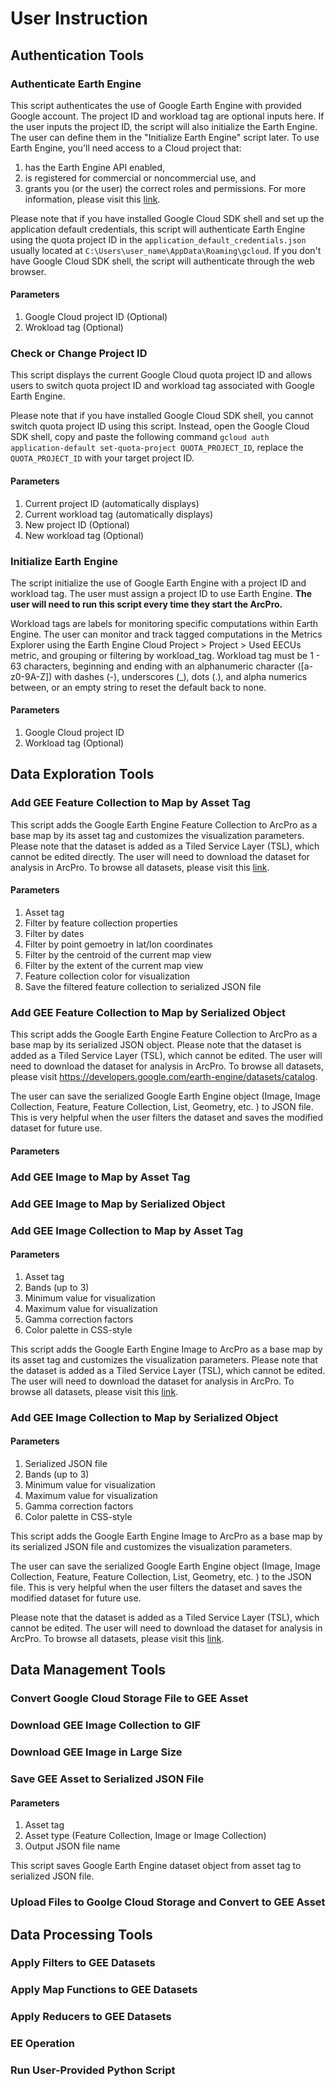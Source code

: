 # User Instruction

## Authentication Tools

### Authenticate Earth Engine

This script authenticates the use of Google Earth Engine with provided Google account. The project ID and workload tag are optional inputs here. If the user inputs the project ID, the script will also initialize the Earth Engine.  The user can define them in the "Initialize Earth Engine" script later. To use Earth Engine, you'll need access to a Cloud project that:

1.	has the Earth Engine API enabled,
2.	is registered for commercial or noncommercial use, and
3.	grants you (or the user) the correct roles and permissions.
For more information, please visit this [link](https://developers.google.com/earth-engine/guides/access). 

Please note that if you have installed Google Cloud SDK shell and set up the application default credentials, this script will authenticate Earth Engine using the quota project ID in the `application_default_credentials.json` usually located at `C:\Users\user_name\AppData\Roaming\gcloud`. If you don't have Google Cloud SDK shell, the script will authenticate through the web browser. 

#### Parameters
 1. Google Cloud project ID (Optional)
 2. Wrokload tag (Optional)


### Check or Change Project ID 

This script displays the current Google Cloud quota project ID and allows users to switch quota project ID and workload tag associated with Google Earth Engine.

Please note that if you have installed Google Cloud SDK shell, you cannot switch quota project ID using this script. Instead, open the Google Cloud SDK shell, copy and paste the following command `gcloud auth application-default set-quota-project QUOTA_PROJECT_ID`, replace the `QUOTA_PROJECT_ID` with your target project ID.

#### Parameters
 1. Current project ID (automatically displays)
 2. Current workload tag (automatically displays)
 3. New project ID (Optional)
 4. New workload tag (Optional)  

  
### Initialize Earth Engine 
The script initialize the use of Google Earth Engine with a project ID and workload tag. The user must assign a project ID to use Earth Engine. **The user will need to run this script every time they start the ArcPro.**  

Workload tags are labels for monitoring specific computations within Earth Engine. The user can monitor and track tagged computations in the Metrics Explorer using the Earth Engine Cloud Project > Project > Used EECUs metric, and grouping or filtering by workload_tag. 
Workload tag must be 1 - 63 characters, beginning and ending with an alphanumeric character ([a-z0-9A-Z]) with dashes (-), underscores (_), dots (.), and alpha numerics between, or an empty string to reset the default back to none.

#### Parameters 
 1. Google Cloud project ID 
 2. Workload tag (Optional)

## Data Exploration Tools 

### Add GEE Feature Collection to Map by Asset Tag

This script adds the Google Earth Engine Feature Collection to ArcPro as a base map by its asset tag and customizes the visualization parameters. Please note that the dataset is added as a Tiled Service Layer (TSL), which cannot be edited directly. The user will need to download the dataset for analysis in ArcPro. To browse all datasets, please visit this [link](https://developers.google.com/earth-engine/datasets/catalog).

#### Parameters 
 1. Asset tag
 2. Filter by feature collection properties
 3. Filter by dates
 4. Filter by point gemoetry in lat/lon coordinates
 5. Filter by the centroid of the current map view
 6. Filter by the extent of the current map view 
 7. Feature collection color for visualization
 8. Save the filtered feature collection to serialized JSON file


### Add GEE Feature Collection to Map by Serialized Object 

This script adds the Google Earth Engine Feature Collection to ArcPro as a base map by its serialized JSON object. Please note that the dataset is added as a Tiled Service Layer (TSL), which cannot be edited. The user will need to download the dataset for analysis in ArcPro. To browse all datasets, please visit https://developers.google.com/earth-engine/datasets/catalog.

The user can save the serialized Google Earth Engine object (Image, Image Collection, Feature, Feature Collection, List, Geometry, etc. ) to JSON file. This is very helpful when the user filters the dataset and saves the modified dataset for future use. 

#### Parameters




### Add GEE Image to Map by Asset Tag
### Add GEE Image to Map by Serialized Object
### Add GEE Image Collection to Map by Asset Tag

#### Parameters 
 1. Asset tag
 2. Bands (up to 3)
 3. Minimum value for visualization
 4. Maximum value for visualization
 5. Gamma correction factors
 6. Color palette in CSS-style

This script adds the Google Earth Engine Image to ArcPro as a base map by its asset tag and customizes the visualization parameters. Please note that the dataset is added as a Tiled Service Layer (TSL), which cannot be edited. The user will need to download the dataset for analysis in ArcPro. To browse all datasets, please visit this [link](https://developers.google.com/earth-engine/datasets/catalog).


### Add GEE Image Collection to Map by Serialized Object

#### Parameters 
 1. Serialized JSON file
 2. Bands (up to 3)
 3. Minimum value for visualization
 4. Maximum value for visualization
 5. Gamma correction factors
 6. Color palette in CSS-style

This script adds the Google Earth Engine Image to ArcPro as a base map by its serialized JSON file and customizes the visualization parameters. 

The user can save the serialized Google Earth Engine object (Image, Image Collection, Feature, Feature Collection, List, Geometry, etc. ) to the JSON file. This is very helpful when the user filters the dataset and saves the modified dataset for future use. 

Please note that the dataset is added as a Tiled Service Layer (TSL), which cannot be edited. The user will need to download the dataset for analysis in ArcPro. To browse all datasets, please visit this [link](https://developers.google.com/earth-engine/datasets/catalog).


## Data Management Tools

### Convert Google Cloud Storage File to GEE Asset
### Download GEE Image Collection to GIF
### Download GEE Image in Large Size
### Save GEE Asset to Serialized JSON File
#### Parameters
 1. Asset tag
 2. Asset type (Feature Collection, Image or Image Collection)
 3. Output JSON file name

This script saves Google Earth Engine dataset object from asset tag to serialized JSON file. 

### Upload Files to Goolge Cloud Storage and Convert to GEE Asset

## Data Processing Tools

### Apply Filters to GEE Datasets
### Apply Map Functions to GEE Datasets
### Apply Reducers to GEE Datasets
### EE Operation
### Run User-Provided Python Script